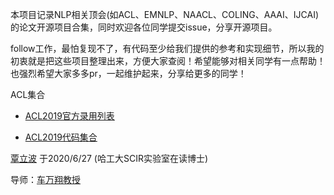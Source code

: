 本项目记录NLP相关顶会(如ACL、EMNLP、NAACL、COLING、AAAI、IJCAI)的论文开源项目合集，同时欢迎各位同学提交issue，分享开源项目。


follow工作，最怕复现不了，有代码至少给我们提供的参考和实现细节，所以我的初衷就是把这些项目整理出来，方便大家查阅！希望能够对相关同学有一点帮助！也强烈希望大家多多pr，一起维护起来，分享给更多的同学！

ACL集合

* [ACL2019官方录用列表](https://www.aclweb.org/anthology/events/acl-2019/)

* [ACL2019代码集合](https://github.com/zhaoguangxiang/NLP-Conferences-Code/blob/master/ACL/2019/ACL2019.md)

[覃立波](http://ir.hit.edu.cn/~lbqin/) 于2020/6/27 (哈工大SCIR实验室在读博士) 


导师：[车万翔教授](http://ir.hit.edu.cn/~car/english.htm)

